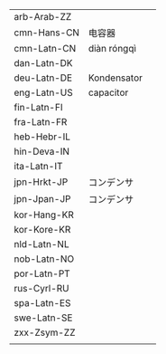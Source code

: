 | | | |
|-|-|-|
| arb-Arab-ZZ |  |  |
| cmn-Hans-CN | 电容器 |  |
| cmn-Latn-CN | diàn róngqì |  |
| dan-Latn-DK |  |  |
| deu-Latn-DE | Kondensator |  |
| eng-Latn-US | capacitor |  |
| fin-Latn-FI |  |  |
| fra-Latn-FR |  |  |
| heb-Hebr-IL |  |  |
| hin-Deva-IN |  |  |
| ita-Latn-IT |  |  |
| jpn-Hrkt-JP | コンデンサ |  |
| jpn-Jpan-JP | コンデンサ |  |
| kor-Hang-KR |  |  |
| kor-Kore-KR |  |  |
| nld-Latn-NL |  |  |
| nob-Latn-NO |  |  |
| por-Latn-PT |  |  |
| rus-Cyrl-RU |  |  |
| spa-Latn-ES |  |  |
| swe-Latn-SE |  |  |
| zxx-Zsym-ZZ |  |  |
|  |  |  |
